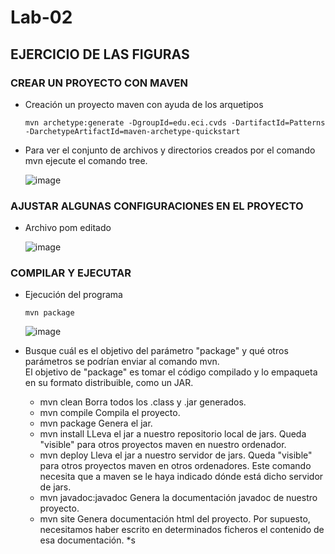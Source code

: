 # Lab-02

## EJERCICIO DE LAS FIGURAS

### CREAR UN PROYECTO CON MAVEN

* Creación un proyecto maven con ayuda de los arquetipos 

  ```
  mvn archetype:generate -DgroupId=edu.eci.cvds -DartifactId=Patterns -DarchetypeArtifactId=maven-archetype-quickstart
  ```
* Para ver el conjunto de archivos y directorios creados por el comando mvn ejecute el comando tree.
  
  ![image](https://user-images.githubusercontent.com/98135902/152020192-d663ad7c-4314-47ba-979a-a6b04a77e39a.png)

### AJUSTAR ALGUNAS CONFIGURACIONES EN EL PROYECTO

* Archivo pom editado

  ![image](https://user-images.githubusercontent.com/98135902/152020258-d4b20974-da7c-4528-b992-dbf2e6c82ed5.png)


### COMPILAR Y EJECUTAR

* Ejecución del programa

  ```
  mvn package
  ```
  ![image](https://user-images.githubusercontent.com/98135902/152020441-16b38972-6ee5-4f0f-a6ef-f5727f39198c.png)

* Busque cuál es el objetivo del parámetro "package" y qué otros parámetros se podrían enviar al comando mvn.\
  El objetivo de "package" es tomar el código compilado y lo empaqueta en su formato distribuible, como un JAR.
  * mvn clean Borra todos los .class y .jar generados.
  * mvn compile Compila el proyecto.
  * mvn package Genera el jar.
  * mvn install LLeva el jar a nuestro repositorio local de jars. Queda "visible" para otros proyectos maven en nuestro ordenador.
  * mvn deploy Lleva el jar a nuestro servidor de jars. Queda "visible" para otros proyectos maven en otros ordenadores. Este comando necesita que a maven se le haya indicado       dónde está dicho servidor de jars.
  * mvn javadoc:javadoc Genera la documentación javadoc de nuestro proyecto.
  * mvn site Genera documentación html del proyecto. Por supuesto, necesitamos haber escrito en determinados ficheros el contenido de esa documentación.
*s
